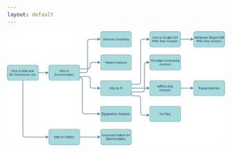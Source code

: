 ```yaml
---
layout: default
---
```


<html>

<script type="text/javascript" src="/assets/js/mapper/mapper.js"></script>

<body>
<!-- Image Map Generated by http://www.image-map.net/ -->
<dev>
<img src="courses.png" usemap="#image-map" class="mapper">
</div>

<map name="image-map">
    <area target="_blank" alt="Intro to Unix and the Command-Line" title="Intro to Unix and the Command-Line" href="intro unix" coords="1,129,122,190" shape="rect">
    <area target="_blank" alt="Intro to Bioinformatics" title="Intro to Bioinformatics" href="bioinfo intro" coords="159,131,282,190" shape="rect">
    <area target="_blank" alt="Intro to Python" title="Intro to Python" href="intro to python" coords="159,380,281,440" shape="rect">
    <area target="_blank" alt="Genome Assembly" title="Genome Assembly" href="genome assembly" coords="361,0,480,60" shape="rect">
    <area target="_blank" alt="Variant Analysis" title="Variant Analysis" href="variant" coords="360,90,481,150" shape="rect">
    <area target="_blank" alt="Intro to R" title="Intro to R" href="intro to R" coords="481,250,361,190" shape="rect">
    <area target="_blank" alt="Epigenetics Analysis" title="Epigenetics Analysis" href="epigenetics" coords="360,290,482,351" shape="rect">
    <area target="_blank" alt="Intro to Python" title="Intro to Python" href="intro to python" coords="359,381,482,440" shape="rect">
    <area target="_blank" alt="Iso-Seq" title="Iso-Seq" href="isoseq" coords="672,352,550,290" shape="rect">
    <area target="_blank" alt="mRNA-Seq Analysis" title="mRNA-Seq Analysis" href="mrna seq" coords="550,189,671,251" shape="rect">
    <area target="_blank" alt="Microbial Community Analysis" title="Microbial Community Analysis" href="microbial" coords="551,90,670,151" shape="rect">
    <area target="_blank" alt="Intro to Single-Cell RNA-Seq Analysis" title="Intro to Single-Cell RNA-Seq Analysis" href="intro scrna" coords="550,0,671,60" shape="rect">
    <area target="_blank" alt="Advanced Single-Cell RNA-Seq Analysis" title="Advanced Single-Cell RNA-Seq Analysis" href="adv scrna" coords="721,1,841,60" shape="rect">
    <area target="_blank" alt="Transcriptomics" title="Transcriptomics" href="trans" coords="721,190,841,251" shape="rect">
</map>
</body>
</html>

